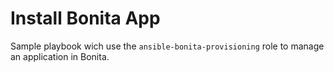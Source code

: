 # Install Bonita App

Sample playbook wich use the `ansible-bonita-provisioning` role to manage an application in Bonita.
